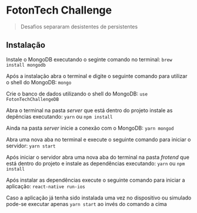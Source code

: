# FotonTech Challenge
 > Desafios separaram desistentes de persistentes
 
 ## Instalação
 Instale o MongoDB executando o seginte comando no terminal: 
 `brew install mongodb`
 
Após a instalação abra o terminal e digite o seguinte comando para utilizar o shell do MongoDB:
`mongo`

Crie o banco de dados utilizando o shell do MongoDB:
`use FotonTechChallengeDB`

Abra o terminal na pasta *server* que está dentro do projeto instale as depências executando:
`yarn` ou `npm install`

Ainda na pasta *server* inicie a conexão com o MongoDB:
`yarn mongod`

Abra uma nova aba no terminal e execute o seguinte comando para iniciar o servidor:
`yarn start`

Após iniciar o servidor abra uma nova aba do terminal na pasta *frotend* que está dentro do projeto e instale as dependências executando:
`yarn` ou `npm install`

Após instalar as dependências execute o seguinte comando para iniciar a aplicação:
`react-native run-ios`

Caso a aplicação já tenha sido instalada uma vez no dispositivo ou simulado pode-se executar apenas `yarn start` ao invés do comando a cima

